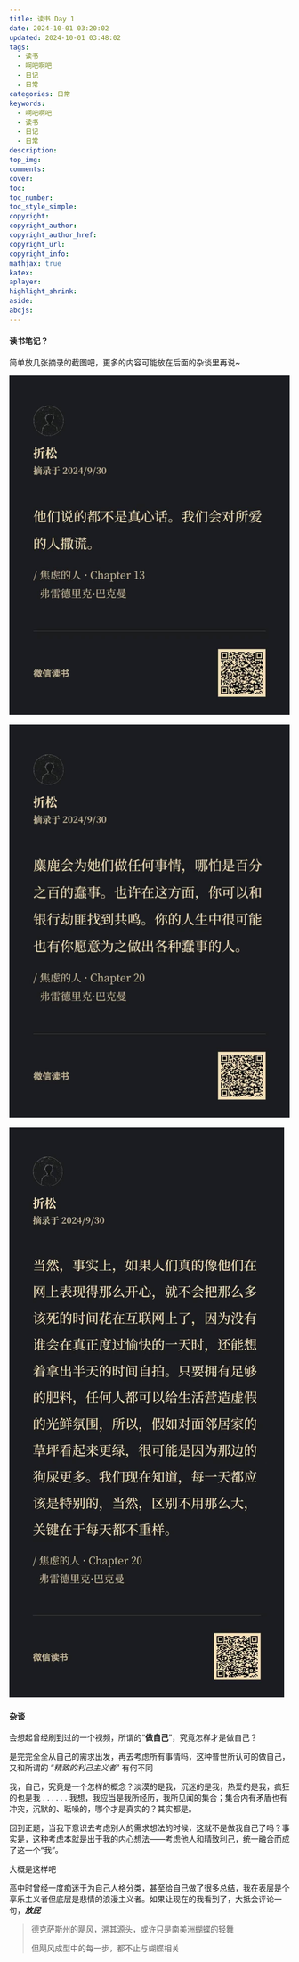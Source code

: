 ```yaml
---
title: 读书 Day 1
date: 2024-10-01 03:20:02
updated: 2024-10-01 03:48:02
tags:
  - 读书
  - 啊吧啊吧
  - 日记
  - 日常
categories: 日常
keywords:
  - 啊吧啊吧
  - 读书
  - 日记
  - 日常
description: 
top_img:
comments:
cover:
toc:
toc_number:
toc_style_simple:
copyright:
copyright_author:
copyright_author_href:
copyright_url:
copyright_info:
mathjax: true
katex:
aplayer:
highlight_shrink:
aside:
abcjs:
---
```


#### 读书笔记？

简单放几张摘录的截图吧，更多的内容可能放在后面的杂谈里再说~

![1](./../../files_/pics/post_pics/2024-10/2024-10-01/1.jpg)

![2](./../../files_/pics/post_pics/2024-10/2024-10-01/2.jpg)

![3](./../../files_/pics/post_pics/2024-10/2024-10-01/3.jpg)

#### 杂谈

会想起曾经刷到过的一个视频，所谓的“**做自己**”，究竟怎样才是做自己？

是完完全全从自己的需求出发，再去考虑所有事情吗，这种普世所认可的做自己，又和所谓的 “*精致的利己主义者*” 有何不同

我，自己，究竟是一个怎样的概念？淡漠的是我，沉迷的是我，热爱的是我，疯狂的也是我 . . . . . . 我想，我应当是我所经历，我所见闻的集合；集合内有矛盾也有冲突，沉默的、聒噪的，哪个才是真实的？其实都是。

回到正题，当我下意识去考虑别人的需求想法的时候，这就不是做我自己了吗？事实是，这种考虑本就是出于我的内心想法——考虑他人和精致利己，统一融合而成了这一个“我”。



大概是这样吧

高中时曾经一度痴迷于为自己人格分类，甚至给自己做了很多总结，我在表层是个享乐主义者但底层是悲情的浪漫主义者。如果让现在的我看到了，大抵会评论一句，***放屁***

> 德克萨斯州的飓风，溯其源头，或许只是南美洲蝴蝶的轻舞
>
> 但飓风成型中的每一步，都不止与蝴蝶相关

